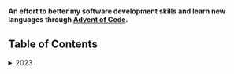 #### An effort to better my software development skills and learn new languages through [Advent of Code](https://adventofcode.com/).

## Table of Contents
<details><summary>2023</summary>

- Go:
    - [Day 1](/2023/Go/Day%201/)
    - [Day 2](/2023/Go/Day%202/)
    
</details>